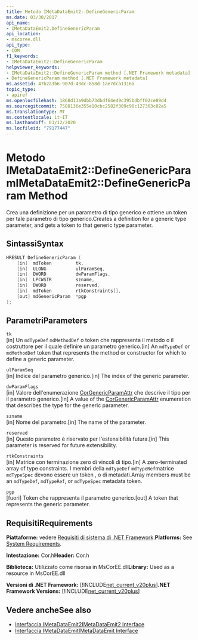 ```yaml
---
title: Metodo IMetaDataEmit2::DefineGenericParam
ms.date: 03/30/2017
api_name:
- IMetaDataEmit2.DefineGenericParam
api_location:
- mscoree.dll
api_type:
- COM
f1_keywords:
- IMetaDataEmit2::DefineGenericParam
helpviewer_keywords:
- IMetaDataEmit2::DefineGenericParam method [.NET Framework metadata]
- DefineGenericParam method [.NET Framework metadata]
ms.assetid: 47b2a3b6-907d-43dc-858d-1ae7dca1316a
topic_type:
- apiref
ms.openlocfilehash: 1868d13a9dbb73dbdf64e49c395bdbff02ce89d4
ms.sourcegitcommit: 7588136e355e10cbc2582f389c90c127363c02a5
ms.translationtype: MT
ms.contentlocale: it-IT
ms.lasthandoff: 03/12/2020
ms.locfileid: "79177447"
---
```

# <a name="imetadataemit2definegenericparam-method"></a><span data-ttu-id="738fc-102">Metodo IMetaDataEmit2::DefineGenericParam</span><span class="sxs-lookup"><span data-stu-id="738fc-102">IMetaDataEmit2::DefineGenericParam Method</span></span>
<span data-ttu-id="738fc-103">Crea una definizione per un parametro di tipo generico e ottiene un token per tale parametro di tipo generico.</span><span class="sxs-lookup"><span data-stu-id="738fc-103">Creates a definition for a generic type parameter, and gets a token to that generic type parameter.</span></span>  
  
## <a name="syntax"></a><span data-ttu-id="738fc-104">Sintassi</span><span class="sxs-lookup"><span data-stu-id="738fc-104">Syntax</span></span>  
  
```cpp  
HRESULT DefineGenericParam (
    [in]  mdToken         tk,
    [in]  ULONG           ulParamSeq,
    [in]  DWORD           dwParamFlags,
    [in]  LPCWSTR         szname,
    [in]  DWORD           reserved,
    [in]  mdToken         rtkConstraints[],
    [out] mdGenericParam  *pgp  
);  
```  
  
## <a name="parameters"></a><span data-ttu-id="738fc-105">Parametri</span><span class="sxs-lookup"><span data-stu-id="738fc-105">Parameters</span></span>  
 `tk`  
 <span data-ttu-id="738fc-106">[in] Un `mdTypeDef` `mdMethodDef` o token che rappresenta il metodo o il costruttore per il quale definire un parametro generico.</span><span class="sxs-lookup"><span data-stu-id="738fc-106">[in] An `mdTypeDef` or `mdMethodDef` token that represents the method or constructor for which to define a generic parameter.</span></span>  
  
 `ulParamSeq`  
 <span data-ttu-id="738fc-107">[in] Indice del parametro generico.</span><span class="sxs-lookup"><span data-stu-id="738fc-107">[in] The index of the generic parameter.</span></span>  
  
 `dwParamFlags`  
 <span data-ttu-id="738fc-108">[in] Valore dell'enumerazione [CorGenericParamAttr](../../../../docs/framework/unmanaged-api/metadata/corgenericparamattr-enumeration.md) che descrive il tipo per il parametro generico.</span><span class="sxs-lookup"><span data-stu-id="738fc-108">[in] A value of the [CorGenericParamAttr](../../../../docs/framework/unmanaged-api/metadata/corgenericparamattr-enumeration.md) enumeration that describes the type for the generic parameter.</span></span>  
  
 `szname`  
 <span data-ttu-id="738fc-109">[in] Nome del parametro.</span><span class="sxs-lookup"><span data-stu-id="738fc-109">[in] The name of the parameter.</span></span>  
  
 `reserved`  
 <span data-ttu-id="738fc-110">[in] Questo parametro è riservato per l'estensibilità futura.</span><span class="sxs-lookup"><span data-stu-id="738fc-110">[in] This parameter is reserved for future extensibility.</span></span>  
  
 `rtkConstraints`  
 <span data-ttu-id="738fc-111">[in] Matrice con terminazione zero di vincoli di tipo.</span><span class="sxs-lookup"><span data-stu-id="738fc-111">[in] A zero-terminated array of type constraints.</span></span> <span data-ttu-id="738fc-112">I membri della `mdTypeDef` `mdTypeRef`matrice `mdTypeSpec` devono essere un token , o di metadati.</span><span class="sxs-lookup"><span data-stu-id="738fc-112">Array members must be an `mdTypeDef`, `mdTypeRef`, or `mdTypeSpec` metadata token.</span></span>  
  
 `pgp`  
 <span data-ttu-id="738fc-113">[fuori] Token che rappresenta il parametro generico.</span><span class="sxs-lookup"><span data-stu-id="738fc-113">[out] A token that represents the generic parameter.</span></span>  
  
## <a name="requirements"></a><span data-ttu-id="738fc-114">Requisiti</span><span class="sxs-lookup"><span data-stu-id="738fc-114">Requirements</span></span>  
 <span data-ttu-id="738fc-115">**Piattaforme:** vedere [Requisiti di sistema di .NET Framework](../../../../docs/framework/get-started/system-requirements.md).</span><span class="sxs-lookup"><span data-stu-id="738fc-115">**Platforms:** See [System Requirements](../../../../docs/framework/get-started/system-requirements.md).</span></span>  
  
 <span data-ttu-id="738fc-116">**Intestazione:** Cor.h</span><span class="sxs-lookup"><span data-stu-id="738fc-116">**Header:** Cor.h</span></span>  
  
 <span data-ttu-id="738fc-117">**Biblioteca:** Utilizzato come risorsa in MsCorEE.dll</span><span class="sxs-lookup"><span data-stu-id="738fc-117">**Library:** Used as a resource in MsCorEE.dll</span></span>  
  
 <span data-ttu-id="738fc-118">**Versioni di .NET Framework:** [!INCLUDE[net_current_v20plus](../../../../includes/net-current-v20plus-md.md)]</span><span class="sxs-lookup"><span data-stu-id="738fc-118">**.NET Framework Versions:** [!INCLUDE[net_current_v20plus](../../../../includes/net-current-v20plus-md.md)]</span></span>  
  
## <a name="see-also"></a><span data-ttu-id="738fc-119">Vedere anche</span><span class="sxs-lookup"><span data-stu-id="738fc-119">See also</span></span>

- [<span data-ttu-id="738fc-120">Interfaccia IMetaDataEmit2</span><span class="sxs-lookup"><span data-stu-id="738fc-120">IMetaDataEmit2 Interface</span></span>](../../../../docs/framework/unmanaged-api/metadata/imetadataemit2-interface.md)
- [<span data-ttu-id="738fc-121">Interfaccia IMetaDataEmit</span><span class="sxs-lookup"><span data-stu-id="738fc-121">IMetaDataEmit Interface</span></span>](../../../../docs/framework/unmanaged-api/metadata/imetadataemit-interface.md)
